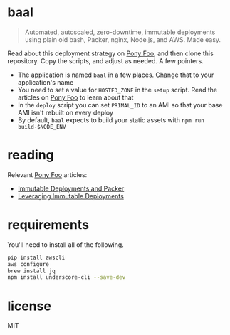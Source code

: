 # baal

> Automated, autoscaled, zero-downtime, immutable deployments using plain old bash, Packer, nginx, Node.js, and AWS. Made easy.

Read about this deployment strategy on [Pony Foo][1], and then clone this repository. Copy the scripts, and adjust as needed. A few pointers.

- The application is named `baal` in a few places. Change that to your application's name
- You need to set a value for `HOSTED_ZONE` in the `setup` script. Read the articles on [Pony Foo][1] to learn about that
- In the `deploy` script you can set `PRIMAL_ID` to an AMI so that your base AMI isn't rebuilt on every deploy
- By default, `baal` expects to build your static assets with `npm run build-$NODE_ENV`

# reading

Relevant [Pony Foo][1] articles:

- [Immutable Deployments and Packer][2]
- [Leveraging Immutable Deployments][3]

# requirements

You'll need to install all of the following.

```bash
pip install awscli
aws configure
brew install jq
npm install underscore-cli --save-dev
```

# license

MIT

[1]: http://ponyfoo.com
[2]: http://ponyfoo.com/articles/immutable-deployments-packer
[3]: http://ponyfoo.com/articles/leveraging-immutable-deployments
